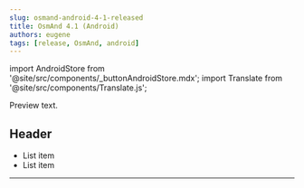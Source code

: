 ```yaml
---
slug: osmand-android-4-1-released
title: OsmAnd 4.1 (Android)
authors: eugene
tags: [release, OsmAnd, android]
---
```

import AndroidStore from '@site/src/components/_buttonAndroidStore.mdx';
import Translate from '@site/src/components/Translate.js';

Preview text.

<!--truncate-->

## Header
* List item
* List item


_________________________________________________

<AndroidStore/>